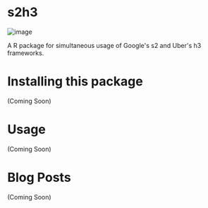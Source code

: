 # s2h3

![image](https://github.com/benyamindsmith/s2h3/assets/46410142/184c1f9c-d274-46a3-862f-bf59edcc0a73)

A R package for simultaneous usage of Google's s2 and Uber's h3 frameworks.

# Installing this package
(Coming Soon)

# Usage

(Coming Soon)

# Blog Posts

(Coming Soon)

